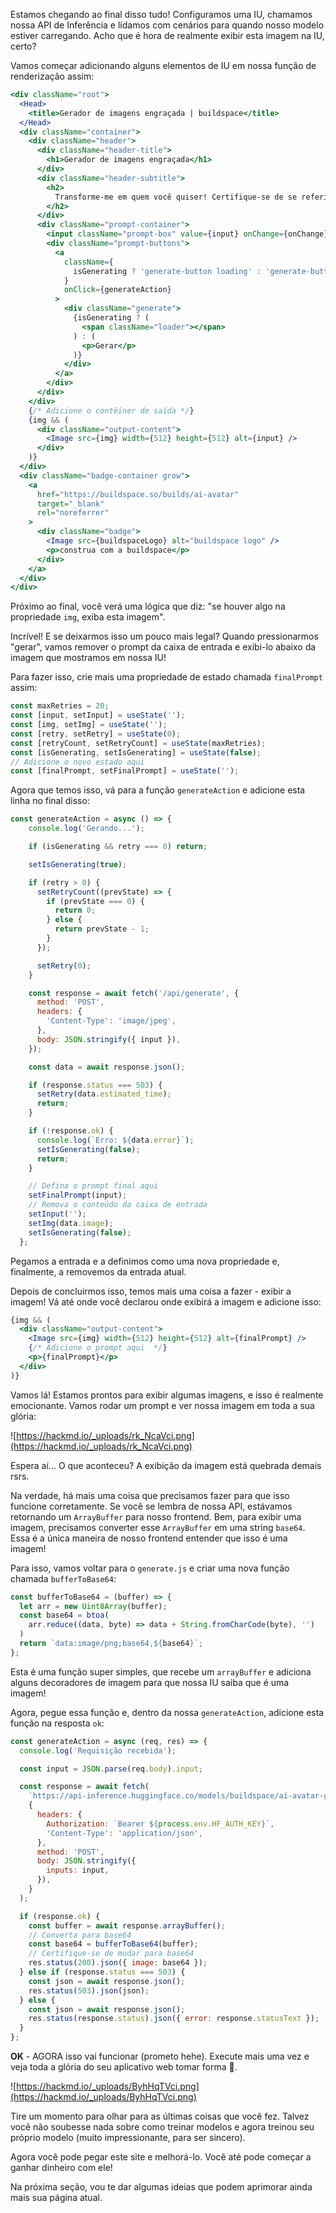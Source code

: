 Estamos chegando ao final disso tudo! Configuramos uma IU, chamamos nossa API de Inferência e lidamos com cenários para quando nosso modelo estiver carregando. Acho que é hora de realmente exibir esta imagem na IU, certo?

Vamos começar adicionando alguns elementos de IU em nossa função de renderização assim:

```jsx
<div className="root">
  <Head>
    <title>Gerador de imagens engraçada | buildspace</title>
  </Head>
  <div className="container">
    <div className="header">
      <div className="header-title">
        <h1>Gerador de imagens engraçada</h1>
      </div>
      <div className="header-subtitle">
        <h2>
          Transforme-me em quem você quiser! Certifique-se de se referir a mim como "abraza" no prompt
        </h2>
      </div>
      <div className="prompt-container">
        <input className="prompt-box" value={input} onChange={onChange} />
        <div className="prompt-buttons">
          <a
            className={
              isGenerating ? 'generate-button loading' : 'generate-button'
            }
            onClick={generateAction}
          >
            <div className="generate">
              {isGenerating ? (
                <span className="loader"></span>
              ) : (
                <p>Gerar</p>
              )}
            </div>
          </a>
        </div>
      </div>
    </div>
    {/* Adicione o contêiner de saída */}
    {img && (
      <div className="output-content">
        <Image src={img} width={512} height={512} alt={input} />
      </div>
    )}
  </div>
  <div className="badge-container grow">
    <a
      href="https://buildspace.so/builds/ai-avatar"
      target="_blank"
      rel="noreferrer"
    >
      <div className="badge">
        <Image src={buildspaceLogo} alt="buildspace logo" />
        <p>construa com a buildspace</p>
      </div>
    </a>
  </div>
</div>
```

Próximo ao final, você verá uma lógica que diz: "se houver algo na propriedade `img`, exiba esta imagem".

Incrível! E se deixarmos isso um pouco mais legal? Quando pressionarmos "gerar", vamos remover o prompt da caixa de entrada e exibi-lo abaixo da imagem que mostramos em nossa IU!

Para fazer isso, crie mais uma propriedade de estado chamada `finalPrompt` assim:

```jsx
const maxRetries = 20;
const [input, setInput] = useState('');
const [img, setImg] = useState('');
const [retry, setRetry] = useState(0);
const [retryCount, setRetryCount] = useState(maxRetries);
const [isGenerating, setIsGenerating] = useState(false);
// Adicione o novo estado aqui
const [finalPrompt, setFinalPrompt] = useState('');
```

Agora que temos isso, vá para a função `generateAction` e adicione esta linha no final disso:

```jsx
const generateAction = async () => {
    console.log('Gerando...');

    if (isGenerating && retry === 0) return;

    setIsGenerating(true);

    if (retry > 0) {
      setRetryCount((prevState) => {
        if (prevState === 0) {
          return 0;
        } else {
          return prevState - 1;
        }
      });

      setRetry(0);
    }

    const response = await fetch('/api/generate', {
      method: 'POST',
      headers: {
        'Content-Type': 'image/jpeg',
      },
      body: JSON.stringify({ input }),
    });

    const data = await response.json();

    if (response.status === 503) {
      setRetry(data.estimated_time);
      return;
    }

    if (!response.ok) {
      console.log(`Erro: ${data.error}`);
      setIsGenerating(false);
      return;
    }

    // Defina o prompt final aqui
    setFinalPrompt(input);
    // Remova o conteúdo da caixa de entrada
    setInput('');
    setImg(data.image);
    setIsGenerating(false);
  };
```

Pegamos a entrada e a definimos como uma nova propriedade e, finalmente, a removemos da entrada atual.

Depois de concluirmos isso, temos mais uma coisa a fazer - exibir a imagem! Vá até onde você declarou onde exibirá a imagem e adicione isso:

```jsx
{img && (
  <div className="output-content">
    <Image src={img} width={512} height={512} alt={finalPrompt} />
    {/* Adicione o prompt aqui  */}
    <p>{finalPrompt}</p>
  </div>
)}
```

Vamos lá! Estamos prontos para exibir algumas imagens, e isso é realmente emocionante. Vamos rodar um prompt e ver nossa imagem em toda a sua glória:

![https://hackmd.io/_uploads/rk_NcaVci.png](https://hackmd.io/_uploads/rk_NcaVci.png)

Espera aí... O que aconteceu? A exibição da imagem está quebrada demais rsrs.

Na verdade, há mais uma coisa que precisamos fazer para que isso funcione corretamente. Se você se lembra de nossa API, estávamos retornando um `ArrayBuffer` para nosso frontend. Bem, para exibir uma imagem, precisamos converter esse `ArrayBuffer` em uma string `base64`. Essa é a única maneira de nosso frontend entender que isso é uma imagem!

Para isso, vamos voltar para o `generate.js` e criar uma nova função chamada `bufferToBase64`:

```jsx
const bufferToBase64 = (buffer) => {
  let arr = new Uint8Array(buffer);
  const base64 = btoa(
    arr.reduce((data, byte) => data + String.fromCharCode(byte), '')
  )
  return `data:image/png;base64,${base64}`;
};
```

Esta é uma função super simples, que recebe um `arrayBuffer` e adiciona alguns decoradores de imagem para que nossa IU saiba que é uma imagem!

Agora, pegue essa função e, dentro da nossa `generateAction`, adicione esta função na resposta `ok`:

```jsx
const generateAction = async (req, res) => {
  console.log('Requisição recebida');

  const input = JSON.parse(req.body).input;

  const response = await fetch(
    `https://api-inference.huggingface.co/models/buildspace/ai-avatar-generator`,
    {
      headers: {
        Authorization: `Bearer ${process.env.HF_AUTH_KEY}`,
        'Content-Type': 'application/json',
      },
      method: 'POST',
      body: JSON.stringify({
        inputs: input,
      }),
    }
  );

  if (response.ok) {
    const buffer = await response.arrayBuffer();
    // Converta para base64
    const base64 = bufferToBase64(buffer);
    // Certifique-se de mudar para base64
    res.status(200).json({ image: base64 });
  } else if (response.status === 503) {
    const json = await response.json();
    res.status(503).json(json);
  } else {
    const json = await response.json();
    res.status(response.status).json({ error: response.statusText });
  }
};
```

**OK** - AGORA isso vai funcionar (prometo hehe). Execute mais uma vez e veja toda a glória do seu aplicativo web tomar forma 🥲. 

![https://hackmd.io/_uploads/ByhHqTVci.png](https://hackmd.io/_uploads/ByhHqTVci.png)

Tire um momento para olhar para as últimas coisas que você fez. Talvez você não soubesse nada sobre como treinar modelos e agora treinou seu próprio modelo (muito impressionante, para ser sincero).

Agora você pode pegar este site e melhorá-lo. Você até pode começar a ganhar dinheiro com ele!

Na próxima seção, vou te dar algumas ideias que podem aprimorar ainda mais sua página atual.
